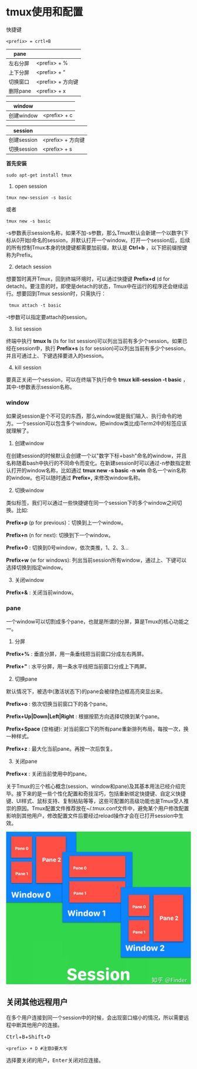 # tmux使用和配置

快捷键

```
<prefix> = crtl+B
```



| **pane** |                     |
| -------- | ------------------- |
| 左右分屏 | \<prefix\> + %      |
| 上下分屏 | \<prefix\> + “      |
| 切换窗口 | \<prefix\> + 方向键 |
| 删除pane | \<prefix\> + x      |



| **window** |                |
| ---------- | -------------- |
| 创建window | \<prefix\> + c |



| **session** |                     |
| ----------- | ------------------- |
| 创建session | \<prefix\> + 方向键 |
| 切换session | \<prefix\> + s      |





**首先安装**

```
sudo apt-get install tmux
```

 

1. open session

```
tmux new-session -s basic
```

 或者

```
tmux new -s basic
```

-s参数表示session名称，如果不加-s参数，那么Tmux默认会新建一个以数字(下标从0开始)命名的session，并默认打开一个window。打开一个session后，后续的所有控制Tmux本身的快捷键都需要加前缀，默认是 **Ctrl+b** ，以下把前缀按键称为Prefix。

2. detach session 

想要暂时离开Tmux，回到终端环境时，可以通过快捷键 **Prefix+d** (d for detach)。要注意的时，即使是detach的状态，Tmux中在运行的程序还会继续运行。想要回到Tmux session时，只需执行：

```
 tmux attach -t basic
```

-t参数可以指定要attach的session。

3. list session 

终端中执行 **tmux ls** (ls for list session)可以列出当前有多少个session。如果已经在session中，执行 **Prefix+s** (s for session)可以列出当前有多少个session，并且可通过上、下键选择要进入的session。

4. kill session 

要真正关闭一个session，可以在终端下执行命令 **tmux kill-session -t basic** ，其中-t参数表示session名称。



### window

如果说session是个不可见的东西，那么window就是我们输入、执行命令的地方。一个session可以包含多个window。把window类比成iTerm2中的标签应该就理解了。

1. 创建window 

在创建session的时候默认会创建一个以"数字下标+bash"命名的window，并且名称随着bash中执行的不同命令而变化。在新建session时可以通过-n参数指定默认打开的window名称，比如通过 **tmux new -s basic -n win** 命名一个win名称的window。也可以随时通过 **Prefix+,** 来修改window名称。

2. 切换window 

类似标签，我们可以通过一些快捷键在同一个session下的多个window之间切换。比如:

**Prefix+p** (p for previous)：切换到上一个window。 

**Prefix+n** (n for next): 切换到下一个window。 

**Prefix+0** : 切换到0号window，依次类推，1、2、3... 

**Prefix+w** (w for windows): 列出当前session所有window，通过上、下键可以选择切换到指定window。

3. 关闭window 

**Prefix+&** : 关闭当前window。

### pane 

一个window可以切割成多个pane，也就是所谓的分屏，算是Tmux的核心功能之一。

1. 分屏 

**Prefix+%** : 垂直分屏，用一条垂线把当前窗口分成左右两屏。 

**Prefix+"** : 水平分屏，用一条水平线把当前窗口分成上下两屏。

2. 切换pane 

默认情况下，被选中(激活状态下)的pane会被绿色边框高亮突显出来。 

**Prefix+o** : 依次切换当前窗口下的各个pane。 

**Prefix+Up|Down|Left|Right** : 根据按箭方向选择切换到某个pane。 

**Prefix+Space** (空格键): 对当前窗口下的所有pane重新排列布局，每按一次，换一种样式。 

**Prefix+z** : 最大化当前pane。再按一次后恢复。

3. 关闭pane 

**Prefix+x** : 关闭当前使用中的pane。

关于Tmux的三个核心概念(session、window和pane)及其基本用法已经介绍完毕。接下来的是一些个性化配置和奇技淫巧，包括重新绑定快捷键、自定义快捷键、UI样式、鼠标支持、复制粘贴等等，这些可配置的高级功能也是Tmux受人推崇的原因。Tmux配置文件推荐放在~/.tmux.conf文件中，避免某个用户修改配置影响到其他用户，修改配置文件后要经过reload操作才会在已打开session中生效。

![Pane O  Pane 1  Pane 2  Window O  Pane O  pane 1  Window 1  Pane O  Pane 2  Pane 1  Window 2  Session  @Finder ](clip_image001.png)



## 关闭其他远程用户

在多个用户连接到同一个session中的时候，会出现窗口缩小的情况，所以需要远程中断其他用户的连接。



<kbd>Ctrl</kbd>+<kbd>B</kbd>+<kbd>Shift</kbd>+<kbd>D</kbd>

```
<prefix> + D #注意D要大写
```

选择要关闭的用户，<kbd>Enter</kbd>关闭对应连接。





